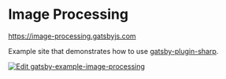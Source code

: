 # Image Processing

https://image-processing.gatsbyjs.com

Example site that demonstrates how to use [gatsby-plugin-sharp][1].

[1]: https://www.gatsbyjs.com/plugins/gatsby-plugin-sharp/

[![Edit gatsby-example-image-processing](https://codesandbox.io/static/img/play-codesandbox.svg)](https://codesandbox.io/s/github/gatsbyjs/gatsby/tree/master/examples/image-processing)
